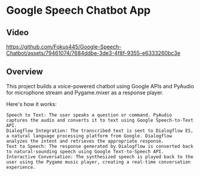 # Google Speech Chatbot App

## Video

https://github.com/Fokus445/Google-Speech-Chatbot/assets/79461074/7684ddbe-3de3-4f8f-9355-e6333260bc3e

## Overview

This project builds a voice-powered chatbot using Google APIs and PyAudio for microphone stream and Pygame.mixer as a response player.

Here's how it works:

    Speech to Text: The user speaks a question or command. PyAudio captures the audio and converts it to text using Google Speech-to-Text API.
    Dialogflow Integration: The transcribed text is sent to Dialogflow ES, a natural language processing platform from Google. Dialogflow analyzes the intent and retrieves the appropriate response.
    Text to Speech: The response generated by Dialogflow is converted back to natural-sounding speech using Google Text-to-Speech API.
    Interactive Conversation: The synthesized speech is played back to the user using the Pygame music player, creating a real-time conversation experience.


